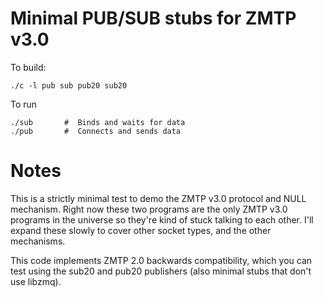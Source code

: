 # Minimal PUB/SUB stubs for ZMTP v3.0

To build:

    ./c -l pub sub pub20 sub20

To run

    ./sub       #  Binds and waits for data
    ./pub       #  Connects and sends data

# Notes

This is a strictly minimal test to demo the ZMTP v3.0 protocol and NULL mechanism. Right now these two programs are the only ZMTP v3.0 programs in the universe so they're kind of stuck talking to each other. I'll expand these slowly to cover other socket types, and the other mechanisms.

This code implements ZMTP 2.0 backwards compatibility, which you can test using the sub20 and pub20 publishers (also minimal stubs that don't use libzmq).